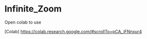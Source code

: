 # Infinite_Zoom

Open colab to use

[Colab] https://colab.research.google.com/#scrollTo=pCA_jFNnxur4

